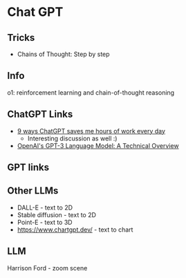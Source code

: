 # Chat GPT

## Tricks

- Chains of Thought: Step by step

## Info
o1: reinforcement learning and chain-of-thought reasoning

## ChatGPT Links

- [9 ways ChatGPT saves me hours of work every day](https://www.linkedin.com/posts/svpino_9-ways-chatgpt-saves-me-hours-of-work-every-activity-7017126154633400320-idBU/?utm_source=share&utm_medium=member_ios)
  - Interesting discussion as well :)
- [OpenAI's GPT-3 Language Model: A Technical Overview](https://lambdalabs.com/blog/demystifying-gpt-3#:~:text=The%20cost%20of%20AI%20is%20increasing%20exponentially.%20Training%20GPT-3%20would%20cost%20over%20%244.6M%20using%20a%20Tesla%20V100%20cloud%20instance)

## GPT links

 [](https://platform.openai.com/tokenizer)

## Other LLMs

- DALL-E - text to 2D
- Stable diffusion - text to 2D
- Point-E - text to 3D
- <https://www.chartgpt.dev/> - text to chart

## LLM

Harrison Ford - zoom scene
